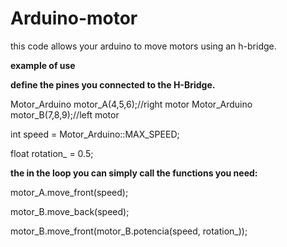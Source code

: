 # Arduino-motor
this code allows your arduino to move motors using an h-bridge.

**example of use**

**define the pines you connected to the H-Bridge.**

Motor_Arduino motor_A(4,5,6);//right motor
Motor_Arduino motor_B(7,8,9);//left motor

int speed = Motor_Arduino::MAX_SPEED;

float rotation_ = 0.5;

**the in the loop you can simply call the functions you need:**

motor_A.move_front(speed);

motor_B.move_back(speed);

motor_B.move_front(motor_B.potencia(speed, rotation_));
